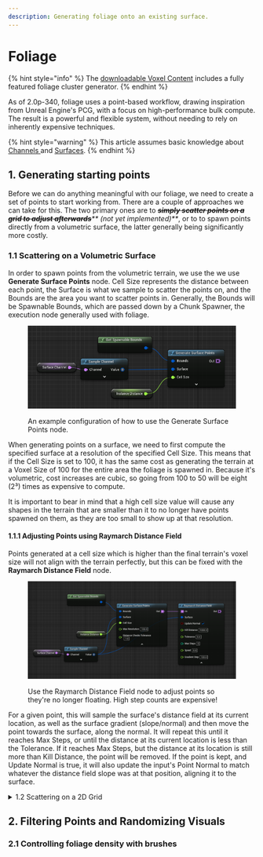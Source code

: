 ```yaml
---
description: Generating foliage onto an existing surface.
---
```


# Foliage

{% hint style="info" %}
The [downloadable Voxel Content](../getting-started/installing-voxel-content.md) includes a fully featured foliage cluster generator.&#x20;
{% endhint %}

As of 2.0p-340, foliage uses a point-based workflow, drawing inspiration from Unreal Engine's PCG, with a focus on high-performance bulk compute. The result is a powerful and flexible system, without needing to rely on inherently expensive techniques.

{% hint style="warning" %}
This article assumes basic knowledge about [Channels ](channels.md)and [Surfaces](surfaces-and-materials/).
{% endhint %}

## 1. Generating starting points

Before we can do anything meaningful with our foliage, we need to create a set of points to start working from. There are a couple of approaches we can take for this. The two primary ones are to ~~_**simply scatter points on a grid to adjust afterwards**_~~_** (not yet implemented)**_, or to to spawn points directly from a volumetric surface, the latter generally being significantly more costly.

### &#x20;  1.1 Scattering on a Volumetric Surface

In order to spawn points from the volumetric terrain, we use the we use **Generate Surface Points** node. Cell Size represents the distance between each point, the Surface is what we sample to scatter the points on, and the Bounds are the area you want to scatter points in. Generally, the Bounds will be Spawnable Bounds, which are passed down by a Chunk Spawner, the execution node generally used with foliage.

<figure><img src="../.gitbook/assets/image (132).png" alt=""><figcaption><p>An example configuration of how to use the Generate Surface Points node.</p></figcaption></figure>

When generating points on a surface, we need to first compute the specified surface at a resolution of the specified Cell Size. This means that if the Cell Size is set to 100, it has the same cost as generating the terrain at a Voxel Size of 100 for the entire area the foliage is spawned in. Because it's volumetric, cost increases are cubic, so going from 100 to 50 will be eight (2³) times as expensive to compute.&#x20;

It is important to bear in mind that a high cell size value will cause any shapes in the terrain that are smaller than it to no longer have points spawned on them, as they are too small to show up at that resolution.

#### &#x20;     1.1.1 Adjusting Points using Raymarch Distance Field

Points generated at a cell size which is higher than the final terrain's voxel size will not align with the terrain perfectly, but this can be fixed with the **Raymarch Distance Field** node.&#x20;

<figure><img src="../.gitbook/assets/image (129).png" alt=""><figcaption><p>Use the Raymarch Distance Field node to adjust points so they're no longer floating. High step counts are expensive!</p></figcaption></figure>

For a given point, this will sample the surface's distance field at its current location, as well as the surface gradient (slope/normal) and then move the point towards the surface, along the normal. It will repeat this until it reaches Max Steps, or until the distance at its current location is less than the Tolerance. If it reaches Max Steps, but the distance at its location is still more than Kill Distance, the point will be removed. If the point is kept, and Update Normal is true, it will also update the input's Point Normal to match whatever the distance field slope was at that position, aligning it to the surface.

<details>

<summary>  1.2 Scattering on a 2D Grid</summary>

**2D Point Scattering is not yet implemented.**

~~For the reasons mentioned above, scattering directly on a surface, while ideal from a workflow-perspective, can be very costly. A cheaper approach which can be perfectly viable for foliage in most use-cases, is to instead treat the terrain as a heightmap when generating foliage. This way, rather than generating a surface so we can scatter points, we can simply scatter points on a grid along the world's XY plane, and then sample the terrain's height for each point generated.~~&#x20;

~~If the world contains volumetric elements that foliage should not float over or intersect through, there are two options:~~&#x20;

~~Any floating points can simply be removed. The world's final surface channel can be sampled, and points can be removed using a **Density Filter** (detailed below) node if the distance at the point position is more than a given value.~~

~~Alternatively, rather than removing the points entirely, one can Raymarch through the distance field for each point to adjust its location to the final distance field. This is covered in~~ [~~this section above~~](foliage.md#adjusting-points-using-raymarch-distance-field)~~.~~

</details>

## 2. Filtering Points and Randomizing Visuals&#x20;



### &#x20;  2.1 Controlling foliage density with brushes




